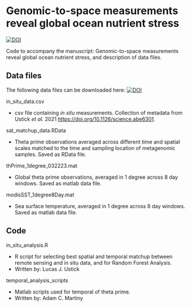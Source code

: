 # Genomic-to-space measurements reveal global ocean nutrient stress
[![DOI](https://zenodo.org/badge/DOI/10.5281/zenodo.8065231.svg)](https://doi.org/10.5281/zenodo.8065231)

Code to accompany the manuscript: Genomic-to-space measurements reveal global ocean nutrient stress, and description of data files.

## Data files
The following data files can be downloaded here: [![DOI](https://zenodo.org/badge/DOI/10.5281/zenodo.8064616.svg)](https://doi.org/10.5281/zenodo.8064616)


in_situ_data.csv
- csv file containing *in situ* measurements. Collection of metadata from Ustick *et al.* 2021 https://doi.org/10.1126/science.abe6301.

sat_matchup_data.RData
- Theta prime observations averaged across different time and spatial scales matched to the time and sampling location of metagenomic samples. Saved as RData file.

thPrime_1degree_032223.mat
- Global theta prime observations, averaged in 1 degree across 8 day windows. Saved as matlab data file.

modisSST_1degree8Day.mat
- Sea surface temperature, averaged in 1 degree across 8 day windows. Saved as matlab data file.


## Code
in_situ_analysis.R
- R script for selecting best spatial and temporal matchup between remote sensing and in situ data, and for Random Forest Analysis.
- Written by: Lucas J. Ustick


temporal_analysis_scripts
- Matlab scripts used for temporal of theta prime.
- Written by: Adam C. Martiny